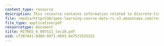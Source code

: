```yaml
---
content_type: resource
description: This resource contains information related to discrete-time fourier series.
file: /media/https%3A/open-learning-course-data-rc.s3.amazonaws.com/res-6-007-signals-and-systems-spring-2011/cf3874410d609d71d6036e7572525222_MITRES_6_007S11_lec10.pdf
file_type: application/pdf
resourcetype: Document
title: MITRES_6_007S11_lec10.pdf
uid: cf387441-0d60-9d71-d603-6e7572525222
---
```

